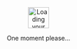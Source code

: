 <div align="center">
      <picture  align="center">
            <source srcset="https://github.githubassets.com/images/mona-loading-dimmed.gif" media="(prefers-color-scheme: dark)"><source srcset="https://github.githubassets.com/images/mona-loading-default.gif" media="(prefers-color-scheme: light), (prefers-color-scheme: no-preference)"><img src="https://github.githubassets.com/images/mona-loading-default.gif" alt="Loading your activity..." class="mt-4 hide-reduced-motion" width="48">
      </picture>
      <p class="color-fg-muted my-2">One moment please...</p>
</div>
